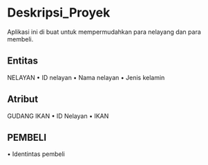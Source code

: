 # Deskripsi_Proyek
Aplikasi ini di buat untuk mempermudahkan para nelayang dan para membeli.

## Entitas
 NELAYAN
•	ID nelayan
•	Nama nelayan
•	Jenis kelamin

## Atribut
GUDANG IKAN
•	ID Nelayan
•	 IKAN 

## PEMBELI
•	Identintas pembeli

